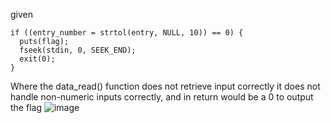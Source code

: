 given
```
if ((entry_number = strtol(entry, NULL, 10)) == 0) {
  puts(flag);
  fseek(stdin, 0, SEEK_END);
  exit(0);
}
```

Where the data_read() function does not retrieve input correctly
	it does not handle non-numeric inputs correctly, and in return would be a 0 to output the flag
![image](https://github.com/TekTristan/cyber-rooms/assets/92371193/c370f77a-b3d9-44b9-a121-e63bd49da257)

 
